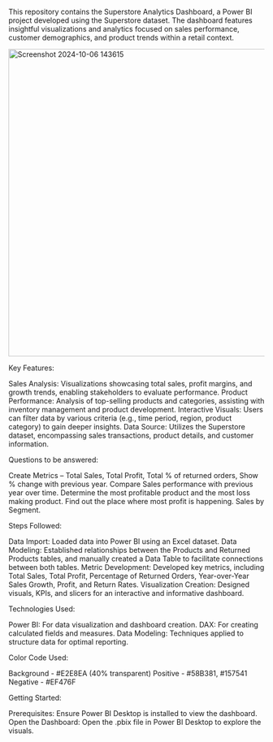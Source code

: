 This repository contains the Superstore Analytics Dashboard, a Power BI project developed using the Superstore dataset. The dashboard features insightful visualizations and analytics focused on sales performance, customer demographics, and product trends within a retail context.

<img width="606" alt="Screenshot 2024-10-06 143615" src="https://github.com/user-attachments/assets/111aa5a3-2475-4044-b32d-46e3fdb40ac6">

Key Features:

Sales Analysis: Visualizations showcasing total sales, profit margins, and growth trends, enabling stakeholders to evaluate performance.
Product Performance: Analysis of top-selling products and categories, assisting with inventory management and product development.
Interactive Visuals: Users can filter data by various criteria (e.g., time period, region, product category) to gain deeper insights.
Data Source: Utilizes the Superstore dataset, encompassing sales transactions, product details, and customer information.

Questions to be answered:

Create Metrics – Total Sales, Total Profit, Total % of returned orders, Show % change with previous year.
Compare Sales performance with previous year over time.
Determine the most profitable product and the most loss making product.
Find out the place where most profit is happening.
Sales by Segment.

Steps Followed:

Data Import: Loaded data into Power BI using an Excel dataset.
Data Modeling: Established relationships between the Products and Returned Products tables, and manually created a Data Table to facilitate connections between both tables.
Metric Development: Developed key metrics, including Total Sales, Total Profit, Percentage of Returned Orders, Year-over-Year Sales Growth, Profit, and Return Rates.
Visualization Creation: Designed visuals, KPIs, and slicers for an interactive and informative dashboard.

Technologies Used:

Power BI: For data visualization and dashboard creation.
DAX: For creating calculated fields and measures.
Data Modeling: Techniques applied to structure data for optimal reporting.

Color Code Used:

Background - #E2E8EA (40% transparent)
Positive - #58B381, #157541
Negative - #EF476F

Getting Started:

Prerequisites: Ensure Power BI Desktop is installed to view the dashboard.
Open the Dashboard: Open the .pbix file in Power BI Desktop to explore the visuals.
